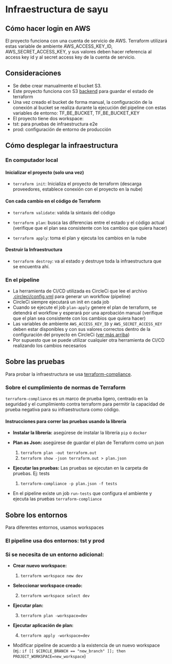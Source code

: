 # Infraestructura de sayu

## Cómo hacer login en AWS

El proyecto funciona con una cuenta de servicio de AWS. Terraform utilizará estas variable de ambiente AWS_ACCESS_KEY_ID, AWS_SECRET_ACCESS_KEY, y sus valores deben hacer referencia al access key id y al secret access key de la cuenta de servicio.

## Consideraciones

- Se debe crear manualmente el bucket S3.
- Este proyecto funciona con S3 [backend](https://www.terraform.io/docs/backends/index.html) para guardar el estado de terraform
- Una vez creado el bucket de forma manual, la configuración de la conexión al bucket se realiza durante la ejecución del pipeline con estas variables de entorno: TF_BE_BUCKET, TF_BE_BUCKET_KEY
- El proyecto tiene dos workspace:
- tst: para pruebas de infraestructura e2e
- prod: configuración de entorno de producción

## Cómo desplegar la infraestructura

### En computador local

#### Inicializar el proyecto (solo una vez)

- `terraform init`: Inicializa el proyecto de terraform (descarga proveedores, establece conexión con el proyecto en la nube)

#### Con cada cambio en el código de Terraform

- `terraform validate`: valida la sintaxis del código

- `terraform plan`: busca las diferencias entre el estado y el código actual (verifique que el plan sea consistente con los cambios que quiera hacer)

- `terraform apply`: toma el plan y ejecuta los cambios en la nube

#### Destruir la Infraestructura

- `terraform destroy`: va al estado y destruye toda la infraestructura que se encuentra ahí.

### En el pipeline

- La herramienta de CI/CD utilizada es CircleCi que lee el archivo [.circleci/config.yml](/.circleci/config.yml) para generar un workflow (pipeline)
- CircleCi siempre ejecutará un init en cada job
- Cuando se ejecute el job `plan-apply` genere el plan de terraform, se detendrá el workflow y esperará por una aprobación manual (verifique que el plan sea consistente con los cambios que quiera hacer)
- Las variables de ambiente `AWS_ACCESS_KEY_ID` y `AWS_SECRET_ACCESS_KEY` deben estar disponibles y con sus valores correctos dentro de la configuración del proyecto en CircleCi ([ver más arriba](#cómo-hacer-login-en-aws))
- Por supuesto que se puede utilizar cualquier otra herramienta de CI/CD realizando los cambios necesarios

## Sobre las pruebas

Para probar la infraestructura se usa [terraform-compliance](https://terraform-compliance.com/).

### Sobre el cumplimiento de normas de Terraform

`terraform-compliance` es un marco de prueba ligero, centrado en la seguridad y el cumplimiento contra terraform para permitir la capacidad de prueba negativa para su infraestructura como código.

#### Instrucciones para correr las pruebas usando la librería

- **Instalar la librería:** asegúrese de instalar la librería `pip` o `docker`
- **Plan as Json:** asegúrese de guardar el plan de Terraform como un json

  1. `terraform plan -out terraform.out`
  2. `terraform show -json terraform.out > plan.json`

- **Ejecutar las pruebas:** Las pruebas se ejecutan en la carpeta de pruebas. Ej: tests

  1. `terraform-compliance -p plan.json -f tests`

- En el pipeline existe un job `run-tests` que configura el ambiente y ejecuta las pruebas `terraform-compliance`

## Sobre los entornos

Para diferentes entornos, usamos workspaces

### El pipeline usa dos entornos: tst y prod

### Si se necesita de un entorno adicional:

- **Crear nuevo workspace:**

  1. `terraform workspace new dev`

- **Seleccionar workspace creado:**

  2. `terraform workspace select dev`

- **Ejecutar plan:**

  3. `terraform plan -workspace=dev`

- **Ejecutar aplicación de plan:**

  4. `terraform apply -workspace=dev`

- Modificar pipeline de acuerdo a la existencia de un nuevo workspace (ej.: `if [[ $CIRCLE_BRANCH == "new_branch" ]]; then PROJECT_WORKSPACE=new_workspace`)
